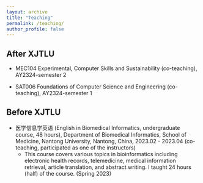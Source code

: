```yaml
---
layout: archive
title: "Teaching"
permalink: /teaching/
author_profile: false
---
```


After XJTLU
------
* MEC104 Experimental, Computer Skills and Sustainability (co-teaching), AY2324-semester 2   

* SAT006 Foundations of Computer Science and Engineering (co-teaching), AY2324-semester 1   

Before XJTLU
------
* 医学信息学英语 (English in Biomedical Informatics, undergraduate course, 48 hours), Department of Biomedical Informatics, School of Medicine, Nantong University, Nantong, China, 2023.02 - 2023.04 (co-teaching, participated as one of the instructors)
  * This course covers various topics in bioinformatics including electronic health records, telemedicine, medical information retrieval, article translation, and abstract writing. I taught 24 hours (half) of the course. (Spring 2023)
